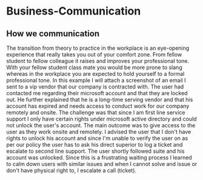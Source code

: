 # Business-Communication
## How we communication
The transition from theory to practice in the workplace is an eye-opening experience that really takes you out of your comfort zone. From fellow student to fellow colleague it raises and improves your professional tone. With your fellow student class mate you would be more prone to slang whereas in the workplace you are expected to hold yourself to a formal professional tone. 
In this example I will attach a screenshot of an email I sent to a vip vendor that our company is contracted with. 
The user had contacted me regarding their microsoft account and that they are locked out. He further explained that he is a long-time serving vendor and that his account has expired and needs access to conduct work for our company remotely and onsite. The challenge was that since I am first line service support I only have certain rights under microsoft active directory and could not unlock the user's account. The main outcome was to give access to the user as they work onsite and remotely. I advised the user that I don't have rights to unlock his account and since I'm unable to verify the user on as per our policy the user has to ask his direct superior to log a ticket and escalate to second line support. 
The user shortly followed suite and his account was unlocked.
Since this is a frustrating waiting process I learned to calm down users with similar issues and when I cannot solve and issue or don't have physical right to, I escalate a call (ticket).
